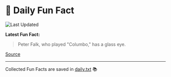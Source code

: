 # 🌟 Daily Fun Fact

![Last Updated](https://img.shields.io/badge/Last_Updated-2025_10_26-blue?style=flat-square)

**Latest Fun Fact:**

> Peter Falk, who played "Columbo," has a glass eye.

[Source](https://www.djtech.net/humor/shorty_useless_facts.htm)

---

Collected Fun Facts are saved in [daily.txt](daily.txt) 📚
